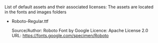 List of default assets and their associated licenses:
The assets are located in the fonts and images folders

- Roboto-Regular.ttf

	Source/Author:	Roboto Font by Google
	Licence:		Apache License 2.0
	URL:			https://fonts.google.com/specimen/Roboto